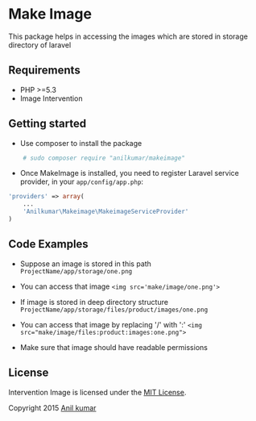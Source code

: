 # Make Image

This package helps in accessing the images which are stored in storage directory of laravel


## Requirements

- PHP >=5.3
- Image Intervention

## Getting started

- Use composer to install the package
```php
	# sudo composer require "anilkumar/makeimage"
```

- Once MakeImage is installed, you need to register Laravel service provider, in your `app/config/app.php`:

```php
'providers' => array(
	...
	'Anilkumar\Makeimage\MakeimageServiceProvider'
)
```

## Code Examples
- Suppose an image is stored in this path
	`ProjectName/app/storage/one.png`

- You can access that image
	`<img src='make/image/one.png'>`

- If image is stored in deep directory structure 
	`ProjectName/app/storage/files/product/images/one.png`

- You can access that image by replacing '/' with ':'
	`<img src="make/image/files:product:images:one.png">`

- Make sure that image should have readable permissions 


## License

Intervention Image is licensed under the [MIT License](http://opensource.org/licenses/MIT).

Copyright 2015 [Anil kumar](https://www.facebook.com/anilkumarmudiraj)
